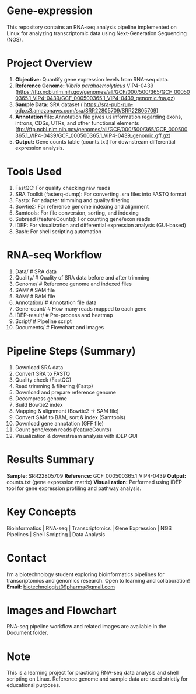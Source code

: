 # Gene-expression
This repository contains an RNA-seq analysis pipeline implemented on Linux for analyzing transcriptomic data using Next-Generation Sequencing (NGS).

# Project Overview
1. **Objective:** Quantify gene expression levels from RNA-seq data.
2. **Reference Genome:** _Vibrio parahaemolyticus_ VIP4-0439 (https://ftp.ncbi.nlm.nih.gov/genomes/all/GCF/000/500/365/GCF_000500365.1_VIP4-0439/GCF_000500365.1_VIP4-0439_genomic.fna.gz)
3. **Sample Data:** SRA dataset ( https://sra-pub-run-odp.s3.amazonaws.com/sra/SRR22805709/SRR22805709)
4. **Annotation file:** Annotation file gives us information regarding exons, introns, CDSs, UTRs, and other functional elements (ftp://ftp.ncbi.nlm.nih.gov/genomes/all/GCF/000/500/365/GCF_000500365.1_VIP4-0439/GCF_000500365.1_VIP4-0439_genomic.gff.gz)
5. **Output:** Gene counts table (counts.txt) for downstream differential expression analysis.

# Tools Used
1. FastQC: For quality checking raw reads
2. SRA Toolkit (fasterq-dump): For converting .sra files into FASTQ format
3. Fastp: For adapter trimming and quality filtering
4. Bowtie2: For reference genome indexing and alignment
5. Samtools: For file conversion, sorting, and indexing
6. Subread (featureCounts): For counting gene/exon reads
7. iDEP: For visualization and differential expression analysis (GUI-based)
8. Bash: For shell scripting automation

# RNA-seq Workflow
1. Data/         # SRA data 
2. Quality/      # Quality of SRA data before and after trimming
3. Genome/       # Reference genome and indexed files  
4. SAM/          # SAM file  
5. BAM/          # BAM file  
6. Annotation/   # Annotation file data 
7. Gene-count/   # How many reads mapped to each gene
8. iDEP-result/  # Pre-process and heatmap
9. Script/       # Pipeline script
10. Documents/   # Flowchart and images

# Pipeline Steps (Summary)
1. Download SRA data
2. Convert SRA to FASTQ
3. Quality check (FastQC)
4. Read trimming & filtering (Fastp)
5. Download and prepare reference genome
6. Decompress genome
7. Build Bowtie2 index
8. Mapping & alignment (Bowtie2 → SAM file)
9. Convert SAM to BAM, sort & index (Samtools)
10. Download gene annotation (GFF file)
11. Count gene/exon reads (featureCounts)
12. Visualization & downstream analysis with iDEP GUI

# Results Summary
**Sample:** SRR22805709
**Reference:** GCF_000500365.1_VIP4-0439
**Output:** counts.txt (gene expression matrix)
**Visualization:** Performed using iDEP tool for gene expression profiling and pathway analysis.

# Key Concepts
Bioinformatics | RNA-seq | Transcriptomics | Gene Expression | NGS Pipelines | Shell Scripting | Data Analysis

# Contact
I’m a biotechnology student exploring bioinformatics pipelines for transcriptomics and genomics research. Open to learning and collaboration!
**Email:** biotechnologist09pharma@gmail.com

# Images and Flowchart
RNA-seq pipeline workflow and related images are available in the Document folder.

# Note
This is a learning project for practicing RNA-seq data analysis and shell scripting on Linux. Reference genome and sample data are used strictly for educational purposes.
